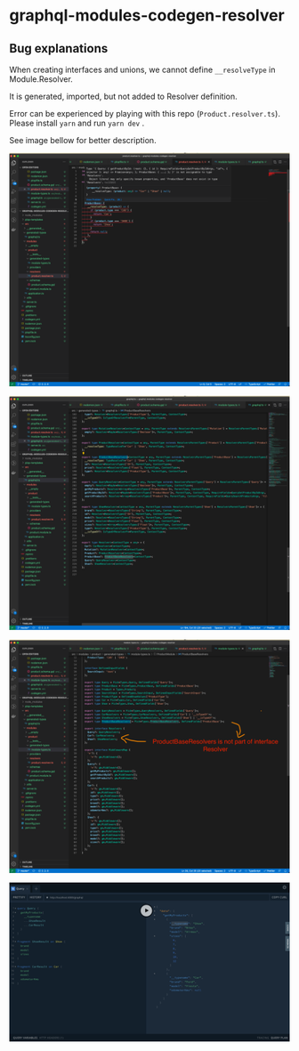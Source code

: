 # graphql-modules-codegen-resolver

## Bug explanations

When creating interfaces and unions, we cannot define `__resolveType` in Module.Resolver.

It is generated, imported, but not added to Resolver definition.

Error can be experienced by playing with this repo (`Product.resolver.ts`). Please install `yarn` and run `yarn dev` .

See image bellow for better description.

![Typescript issue](./doc/typescript-issue.png?raw=true 'Typescript issue')

![Types created](./doc/types-well-created.png?raw=true 'Types created')

![Types not added](./doc/types-not-added.png?raw=true 'But Types not added')

![Typescript wrongly error](./doc/typescript-ignored-working.png?raw=true 'Typescript error wrongly because working as expected')
